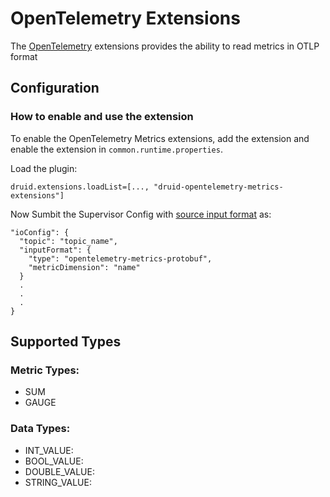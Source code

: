 <!--
  ~ Licensed to the Apache Software Foundation (ASF) under one
  ~ or more contributor license agreements.  See the NOTICE file
  ~ distributed with this work for additional information
  ~ regarding copyright ownership.  The ASF licenses this file
  ~ to you under the Apache License, Version 2.0 (the
  ~ "License"); you may not use this file except in compliance
  ~ with the License.  You may obtain a copy of the License at
  ~
  ~   http://www.apache.org/licenses/LICENSE-2.0
  ~
  ~ Unless required by applicable law or agreed to in writing,
  ~ software distributed under the License is distributed on an
  ~ "AS IS" BASIS, WITHOUT WARRANTIES OR CONDITIONS OF ANY
  ~ KIND, either express or implied.  See the License for the
  ~ specific language governing permissions and limitations
  ~ under the License.
  -->

# OpenTelemetry Extensions

The [OpenTelemetry](https://opentelemetry.io/) extensions provides the ability to read metrics in OTLP format

## Configuration

### How to enable and use the extension

To enable the OpenTelemetry Metrics extensions, add the extension and enable the extension in `common.runtime.properties`.

Load the plugin:

```properties
druid.extensions.loadList=[..., "druid-opentelemetry-metrics-extensions"]
```

Now Sumbit the Supervisor Config with [source input format](https://druid.apache.org/docs/latest/ingestion/data-formats/) as:

```
"ioConfig": {
  "topic": "topic_name",
  "inputFormat": {
    "type": "opentelemetry-metrics-protobuf",
    "metricDimension": "name"
  }
  .
  .
  .
}
```

## Supported Types
### Metric Types:
* SUM
* GAUGE

### Data Types:
* INT_VALUE:
* BOOL_VALUE:
* DOUBLE_VALUE:
* STRING_VALUE:
